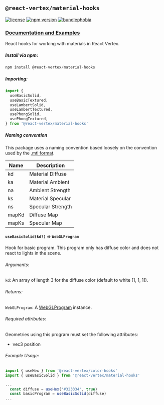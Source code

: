 ## `@react-vertex/material-hooks`

[![license](https://img.shields.io/github/license/mashape/apistatus.svg?maxAge=2592000)](https://github.com/sghall/react-vertex/blob/master/packages/material-hooks/LICENSE)
[![npm version](https://img.shields.io/npm/v/@react-vertex/material-hooks.svg)](https://www.npmjs.com/package/@react-vertex/material-hooks)
[![bundlephobia](https://badgen.net/bundlephobia/minzip/@react-vertex/material-hooks)](https://bundlephobia.com/result?p=@react-vertex/material-hooks)

### [Documentation and Examples](https://react-vertex.com)

React hooks for working with materials in React Vertex.

##### Install via npm:
```js
npm install @react-vertex/material-hooks
```

##### Importing:

```js
import {
  useBasicSolid,
  useBasicTextured,
  useLambertSolid,
  useLambertTextured,
  usePhongSolid,
  usePhongTextured,
} from '@react-vertex/material-hooks'
```

##### Naming convention

This package uses a naming convention based loosely on the convention used by the [.mtl format](https://en.wikipedia.org/wiki/Wavefront_.obj_file).

| Name   | Description        |
| -------|--------------------|
|  kd    | Material Diffuse   |
|  ka    | Material Ambient   |
|  na    | Ambient Strength   |
|  ks    | Material Specular  |
|  ns    | Specular Strength  |
|  mapKd | Diffuse Map        |
|  mapKs | Specular Map       |

#### `useBasicSolid(kd?)` => `WebGLProgram`

Hook for basic program.  This program only has diffuse color and does not react to lights in the scene.

###### Arguments:

`kd`: An array of length 3 for the diffuse color (default to white \[1, 1, 1\]). 

###### Returns:

`WebGLProgram`: A [WebGLProgram](https://developer.mozilla.org/en-US/docs/Web/API/WebGLProgram) instance.

###### Required attributes:

Geometries using this program must set the following attributes:

- vec3 position

###### Example Usage:

```js
import { useHex } from '@react-vertex/color-hooks'
import { useBasicSolid } from '@react-vertex/material-hooks'

...
  const diffuse = useHex('#323334', true)
  const basicProgram = useBasicSolid(diffuse)
...

```
